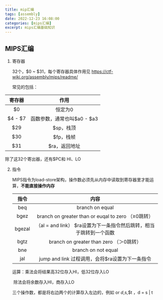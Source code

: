 ```yaml
---
title: mip汇编
tags: [assembly]
date: 2022-12-23 16:08:00
categories: [mips汇编]
excerpt: mips汇编基础知识
---
```


## MIPS汇编

1. 寄存器

   32个，$0 ~ $31，每个寄存器具体作用见 https://ctf-wiki.org/assembly/mips/readme/

   常见的包括：

| 寄存器  |            作用             |
| :-----: | :-------------------------: |
|   $0    |           恒定为0           |
| $4 - $7 | 函数参数，通常也叫$a0 - $a3 |
|   $29   |          $sp，栈顶          |
|   $30   |          $fp，栈帧          |
|   $31   |        $ra，返回地址        |

除了这32个寄出器，还有$PC和 HI、LO

2. 指令

   MIPS指令为load-store架构，操作数必须先从内存中读取到寄存器里才能运算，**不能直接操作内存**

   |  指令  |                             内容                             |
   | :----: | :----------------------------------------------------------: |
   |  beq   |                       branch on equal                        |
   |  bgez  |      branch on greater than or euqal to zero （≥0跳转）      |
   | bgezal | （al = and link）  $ra设置为下一条指令然后跳转，相当于跳转到一个函数 |
   |  bgtz  |           branch on greater than zero （＞0跳转）            |
   |  bne   |                     branch on not equal                      |
   |  jal   |       jump and link 过程调用，会将$ra设置为下一条指令        |

   运算：乘法会将结果高32位存入HI，低32位存入LO
   
   ​			除法会将余数存入HI，商存入LO
   
   三个操作数，都是将右边两个的计算存入左边的，例如 or $d,$s,$t ，d = s | t
   
   
   
   

